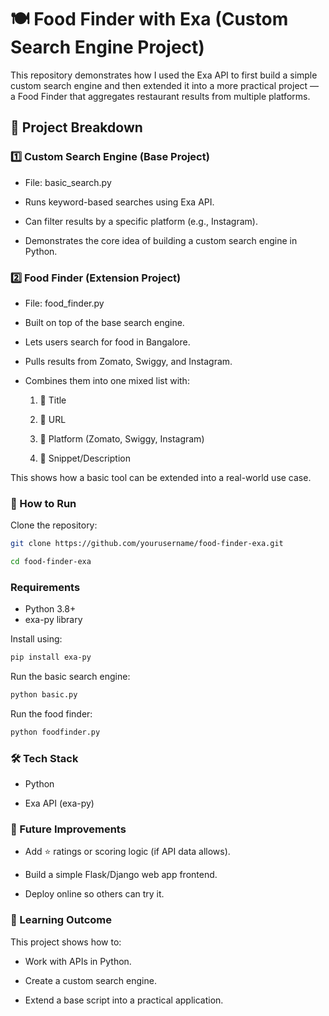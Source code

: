 
# 🍽️ Food Finder with Exa (Custom Search Engine Project)

This repository demonstrates how I used the Exa API to first build a simple custom search engine and then extended it into a more practical project — a Food Finder that aggregates restaurant results from multiple platforms.

## 📌 Project Breakdown
### 1️⃣ Custom Search Engine (Base Project)

- File: basic_search.py
  
- Runs keyword-based searches using Exa API.

- Can filter results by a specific platform (e.g., Instagram).

- Demonstrates the core idea of building a custom search engine in Python.

### 2️⃣ Food Finder (Extension Project)

- File: food_finder.py

- Built on top of the base search engine.

- Lets users search for food in Bangalore.

- Pulls results from Zomato, Swiggy, and Instagram.

- Combines them into one mixed list with:

   1. 📌 Title

   2. 🔗 URL

   3. 📱 Platform (Zomato, Swiggy, Instagram)

   4. 📝 Snippet/Description

This shows how a basic tool can be extended into a real-world use case.



### 🚀 How to Run

Clone the repository:

``` bash  
git clone https://github.com/yourusername/food-finder-exa.git 

cd food-finder-exa
```
### Requirements

- Python 3.8+
- exa-py library  

Install using:  

```bash
pip install exa-py
```

Run the basic search engine:
``` bash
python basic.py
```

Run the food finder:
``` bash
python foodfinder.py
```

### 🛠️ Tech Stack

- Python

- Exa API (exa-py)

### 🔮 Future Improvements

- Add ⭐ ratings or scoring logic (if API data allows).

- Build a simple Flask/Django web app frontend.

- Deploy online so others can try it.

### 📖 Learning Outcome

This project shows how to:

- Work with APIs in Python.

- Create a custom search engine.

- Extend a base script into a practical application.